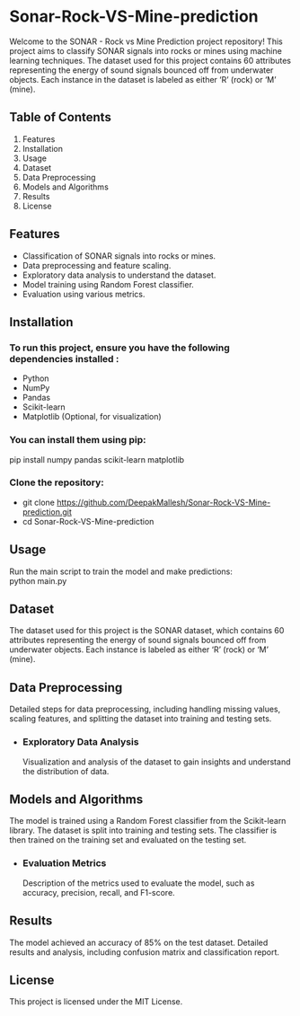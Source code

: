 # Sonar-Rock-VS-Mine-prediction  
Welcome to the SONAR - Rock vs Mine Prediction project repository! This project aims to classify SONAR signals into rocks or mines using machine learning techniques. The dataset used for this project contains 60 attributes representing the energy of sound signals bounced off from underwater objects. Each instance in the dataset is labeled as either ‘R’ (rock) or ‘M’ (mine).

## Table of Contents  
1. Features  
2. Installation  
3. Usage  
4. Dataset  
5. Data Preprocessing  
6. Models and Algorithms  
7. Results  
8. License  

## Features  
- Classification of SONAR signals into rocks or mines.  
- Data preprocessing and feature scaling.  
- Exploratory data analysis to understand the dataset.  
- Model training using Random Forest classifier.  
- Evaluation using various metrics.  

## Installation  
### To run this project, ensure you have the following dependencies installed :    
- Python  
- NumPy  
- Pandas  
- Scikit-learn  
- Matplotlib (Optional, for visualization)  
### You can install them using pip:  
pip install numpy pandas scikit-learn matplotlib  

### Clone the repository:  
- git clone https://github.com/DeepakMallesh/Sonar-Rock-VS-Mine-prediction.git  
- cd Sonar-Rock-VS-Mine-prediction   

## Usage  
Run the main script to train the model and make predictions:  
python main.py  

## Dataset  
The dataset used for this project is the SONAR dataset, which contains 60 attributes representing the energy of sound signals bounced off from underwater objects.   Each instance is labeled as either ‘R’ (rock) or ‘M’ (mine).  

## Data Preprocessing  
Detailed steps for data preprocessing, including handling missing values, scaling features, and splitting the dataset into training and testing sets.  

- ### Exploratory Data Analysis  
  Visualization and analysis of the dataset to gain insights and understand the distribution of data.  

## Models and Algorithms  
The model is trained using a Random Forest classifier from the Scikit-learn library.   The dataset is split into training and testing sets.   The classifier is then trained on the training set and evaluated on the testing set.  

- ### Evaluation Metrics  
  Description of the metrics used to evaluate the model, such as accuracy, precision, recall, and F1-score.  

## Results  
The model achieved an accuracy of 85% on the test dataset. Detailed results and analysis, including confusion matrix and classification report.  

## License  
This project is licensed under the MIT License.  
